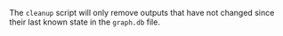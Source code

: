 The `cleanup` script will only remove outputs that have not changed since their last known state in the `graph.db` file.
